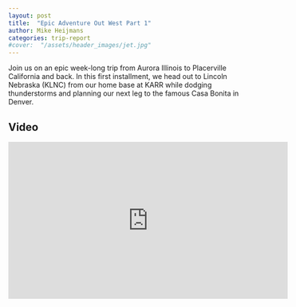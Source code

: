 ```yaml
---
layout: post
title:  "Epic Adventure Out West Part 1"
author: Mike Heijmans
categories: trip-report
#cover:  "/assets/header_images/jet.jpg"
---
```


Join us on an epic week-long trip from Aurora Illinois to Placerville California and back. In this first installment, we head out to Lincoln Nebraska (KLNC) from our home base at KARR while dodging thunderstorms and planning our next leg to the famous Casa Bonita in Denver.

## Video

<iframe width="560" height="315" src="https://www.youtube.com/embed/byaFdLrBAbQ" frameborder="0" allow="accelerometer; autoplay; clipboard-write; encrypted-media; gyroscope; picture-in-picture" allowfullscreen></iframe>
